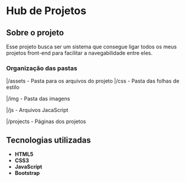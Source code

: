 # Hub de Projetos
 
## Sobre o projeto
Esse projeto busca ser um sistema que consegue ligar todos os meus projetos front-end para facilitar a navegabilidade entre eles.

### Organização das pastas
|/assets - Pasta para os arquivos do projeto
|/css - Pasta das folhas de estilo

|/img - Pasta das imagens

|/js - Arquivos JacaScript

|/projects - Páginas dos projetos

## Tecnologias utilizadas

- **HTML5**
- **CSS3**
- **JavaScript**
- **Bootstrap**
